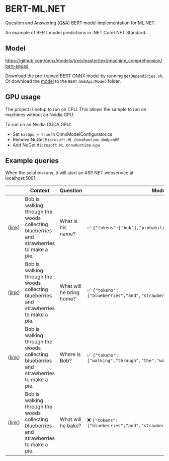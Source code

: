 # BERT-ML.NET
Question and Answering (Q&A) BERT model implementation for ML.NET.

An example of BERT model predictions in .NET Core/.NET Standard.

## Model
https://github.com/onnx/models/tree/master/text/machine_comprehension/bert-squad

Download the pre-trained BERT ONNX model by running `getDependicies.sh`. Or download the [model](https://github.com/onnx/models/blob/master/text/machine_comprehension/bert-squad/model/bertsquad-10.onnx?raw=true) to the `BERT.WebApi/Model` folder.

## GPU usage
The project is setup to run on CPU. This allows the sample to run on machines without an Nvidia GPU.

To run on an Nvidia CUDA GPU:
* Set `hasGpu = true` in OnnxModelConfigurator.cs
* Remove NuGet `Microsoft.ML.OnnxRuntime.NoOpenMP`
* Add NuGet `Microsoft.ML.OnnxRuntime.Gpu`

## Example queries
When the solution runs, it will start an ASP.NET webservice at localhost:5001.

|    | Context | Question | Model Reply |
| -- | --  | -- | -- |
| ([link](https://localhost:5001/api/predict?Context=Bob%20is%20walking%20through%20the%20woods%20collecting%20blueberries%20and%20strawberries%20to%20make%20a%20pie.&Question=What%20is%20his%20name?)) | Bob is walking through the woods collecting blueberries and strawberries to make a pie. | What is his name? | ✅ `{"tokens":["bob"],"probability":0.8884454}` |
| ([link](https://localhost:5001/api/predict?Context=Bob%20is%20walking%20through%20the%20woods%20collecting%20blueberries%20and%20strawberries%20to%20make%20a%20pie.&Question=What%20will%20he%20bring%20home?)) | Bob is walking through the woods collecting blueberries and strawberries to make a pie. | What will he bring home? | ✅ `{"tokens":["blueberries","and","strawberries"],"probability":0.4070111}` |
| ([link](https://localhost:5001/api/predict?Context=Bob%20is%20walking%20through%20the%20woods%20collecting%20blueberries%20and%20strawberries%20to%20make%20a%20pie.&Question=Where%20is%20bob?)) | Bob is walking through the woods collecting blueberries and strawberries to make a pie. | Where is Bob? | ✅ `{"tokens":["walking","through","the","woods"],"probability":0.6123137}` |
| ([link](https://localhost:5001/api/predict?Context=Bob%20is%20walking%20through%20the%20woods%20collecting%20blueberries%20and%20strawberries%20to%20make%20a%20pie.&Question=What%20will%20he%20bake?)) | Bob is walking through the woods collecting blueberries and strawberries to make a pie. | What will he bake? | ❌ `{"tokens":["blueberries","and","strawberries"],"probability":0.48385787}` |



